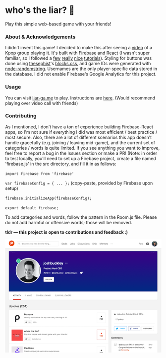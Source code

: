 # who's the liar? 🤥
Play this simple web-based game with your friends!

### About & Acknowledgements
I didn't invent this game! I decided to make this after seeing a [video](https://youtu.be/5MS3iaNmKQE?t=401) of a Kpop group playing it. It's built with [Firebase](https://firebase.google.com/docs) and [React](https://create-react-app.dev) (I wasn't super familiar, so I followed a [few](https://css-tricks.com/intro-firebase-react/) [really](https://www.developintelligence.com/blog/2017/04/building-a-realtime-chess-game-with-react-and-firebase/) [nice](https://medium.com/@hasangi/writing-deleting-and-updating-data-in-firebase-realtime-database-with-javascript-f26113ec8c93) [tutorials](https://css-tricks.com/building-a-real-time-chat-app-with-react-and-firebase/)). Styling for buttons was done using [thesephist](https://github.com/thesephist)'s [blocks.css](https://github.com/thesephist/blocks.css), and game IDs were generated with [node-randomstring](https://www.npmjs.com/package/randomstring). Usernames are the only player-specific data stored in the database. I did not enable Firebase's Google Analytics for this project.

### Usage
You can visit [liar-ga.me](https://liar-ga.me) to play. Instructions are [here](https://liar-ga.me/instructions). (Would recommend playing over video call with friends)

### Contributing
As I mentioned, I don't have a ton of experience building Firebase-React apps, so I'm not sure if everything I did was most efficient / best practice / most secure. Also, there are a lot of different scenarios this app doesn't handle gracefully (e.g. joining / leaving mid-game), and the current set of categories / words is quite limited. If you see anything you want to improve, feel free to report a bug in the Issues section or make a PR! (Note: in order to test locally, you'll need to set up a Firebase project, create a file named 'firebase.js' in the src directory, and fill it in as follows:

`import firebase from 'firebase'`

`var firebaseConfig = { ... };` (copy-paste, provided by Firebase upon setup)

`firebase.initializeApp(firebaseConfig);`

`export default firebase;`

To add categories and words, follow the pattern in the Room.js file. Please do not add harmful or offensive words; those will be removed.

**tldr &#8212; this project is open to contributions and feedback :)**

![Upvote from Product Hunt CEO!](screenshot.png)
